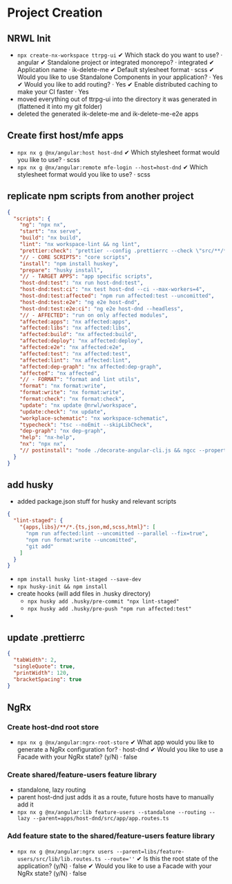 # Project Creation

## NRWL Init

- `npx create-nx-workspace ttrpg-ui`
  ✔ Which stack do you want to use? · angular
  ✔ Standalone project or integrated monorepo? · integrated
  ✔ Application name · ik-delete-me
  ✔ Default stylesheet format · scss
  ✔ Would you like to use Standalone Components in your application? · Yes
  ✔ Would you like to add routing? · Yes
  ✔ Enable distributed caching to make your CI faster · Yes
- moved everything out of ttrpg-ui into the directory it was generated in (flattened it into my git folder)
- deleted the generated ik-delete-me and ik-delete-me-e2e apps

## Create first host/mfe apps

- `npx nx g @nx/angular:host host-dnd`
  ✔ Which stylesheet format would you like to use? · scss
- `npx nx g @nx/angular:remote mfe-login --host=host-dnd`
  ✔ Which stylesheet format would you like to use? · scss

## replicate npm scripts from another project

```json
{
  "scripts": {
    "ng": "npx nx",
    "start": "nx serve",
    "build": "nx build",
    "lint": "nx workspace-lint && ng lint",
    "prettier:check": "prettier --config .prettierrc --check \"src/**/*.{ts,css,html}\"",
    "// - CORE SCRIPTS": "core scripts",
    "install": "npm install huskey",
    "prepare": "husky install",
    "// - TARGET APPS": "app specific scripts",
    "host-dnd:test": "nx run host-dnd:test",
    "host-dnd:test:ci": "nx test host-dnd --ci --max-workers=4",
    "host-dnd:test:affected": "npm run affected:test --uncomitted",
    "host-dnd:test:e2e": "ng e2e host-dnd",
    "host-dnd:test:e2e:ci": "ng e2e host-dnd --headless",
    "// - AFFECTED": "run on only affected modules",
    "affected:apps": "nx affected:apps",
    "affected:libs": "nx affected:libs",
    "affected:build": "nx affected:build",
    "affected:deploy": "nx affected:deploy",
    "affected:e2e": "nx affected:e2e",
    "affected:test": "nx affected:test",
    "affected:lint": "nx affected:lint",
    "affected:dep-graph": "nx affected:dep-graph",
    "affected": "nx affected",
    "// - FORMAT": "format and lint utils",
    "format": "nx format:write",
    "format:write": "nx format:write",
    "format:check": "nx format:check",
    "update": "nx update @nrwl/workspace",
    "update:check": "nx update",
    "workplace-schematic": "nx workspace-schematic",
    "typecheck": "tsc --noEmit --skipLibCheck",
    "dep-graph": "nx dep-graph",
    "help": "nx-help",
    "nx": "npx nx",
    "// postinstall": "node ./decorate-angular-cli.js && ngcc --propertites es2020 browser module main"
  }
}
```

## add husky

- added package.json stuff for husky and relevant scripts

```json
{
  "lint-staged": {
    "{apps,libs}/**/*.{ts,json,md,scss,html}": [
      "npm run affected:lint --uncomitted --parallel --fix=true",
      "npm run format:write --uncomitted",
      "git add"
    ]
  }
}
```

- `npm install husky lint-staged --save-dev`
- `npx husky-init && npm install`
- create hooks (will add files in .husky directory)
  - `npx husky add .husky/pre-commit "npx lint-staged"`
  - `npx husky add .husky/pre-push "npm run affected:test"`
-

## update .prettierrc

```json
{
  "tabWidth": 2,
  "singleQuote": true,
  "printWidth": 120,
  "bracketSpacing": true
}
```

## NgRx
### Create host-dnd root store
- `npx nx g @nx/angular:ngrx-root-store`
  ✔ What app would you like to generate a NgRx configuration for? · host-dnd
  ✔ Would you like to use a Facade with your NgRx state? (y/N) · false
### Create shared/feature-users feature library
- standalone, lazy routing
- parent host-dnd just adds it as a route, future hosts have to manually add it
- `npx nx g @nx/angular:lib feature-users --standalone --routing --lazy --parent=apps/host-dnd/src/app/app.routes.ts`

### Add feature state to the shared/feature-users feature library
- `npx nx g @nx/angular:ngrx users --parent=libs/feature-users/src/lib/lib.routes.ts --route=''`
  ✔ Is this the root state of the application? (y/N) · false
  ✔ Would you like to use a Facade with your NgRx state? (y/N) · false





